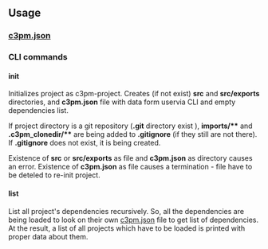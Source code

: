 ## Usage

### [c3pm.json][c3pm_json]

### CLI commands

#### init

Initializes project as c3pm-project.
Creates (if not exist) **src** and **src/exports** directories,
and **c3pm.json** file with data form uservia CLI and empty
dependencies list.

If project directory is a git repository (**.git** directory exist
), **imports/&ast;&ast;** and **.c3pm_clonedir/&ast;&ast;** are being
added to **.gitignore** (if they still are not there). If **.gitignore**
does not exist, it is being created.

Existence of **src** or **src/exports** as file and **c3pm.json** as
directory causes an error. Existence of **c3pm.json** as file causes a
termination - file have to be deteled to re-init project.

#### list

List all project's dependencies recursively. So, all the dependencies are
being loaded to look on their own [c3pm.json][c3pm_json] file to get list
of dependencies. At the result, a list of all projects which have to be
loaded is printed with proper data about them.   

[c3pm_json]: c3pm%20json.md